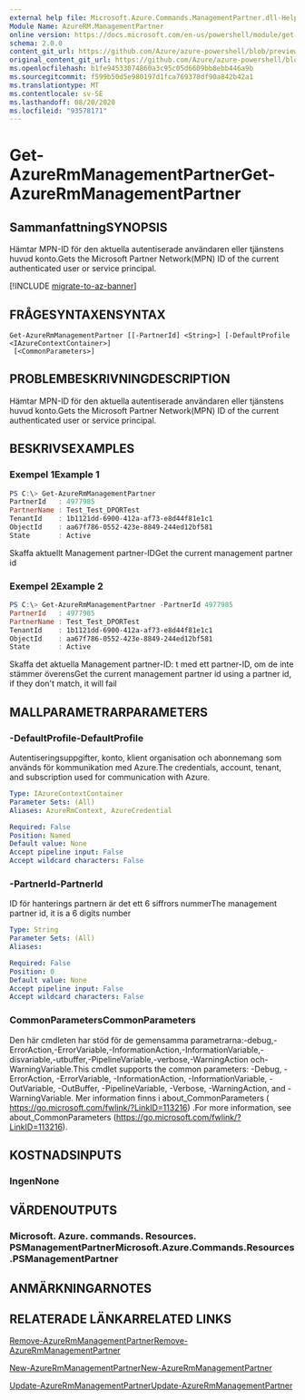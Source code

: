 ```yaml
---
external help file: Microsoft.Azure.Commands.ManagementPartner.dll-Help.xml
Module Name: AzureRM.ManagementPartner
online version: https://docs.microsoft.com/en-us/powershell/module/get-azurermmanagementpartner
schema: 2.0.0
content_git_url: https://github.com/Azure/azure-powershell/blob/preview/src/ResourceManager/ManagementPartner/Commands.Partner/help/Get-AzureRmManagementPartner.md
original_content_git_url: https://github.com/Azure/azure-powershell/blob/preview/src/ResourceManager/ManagementPartner/Commands.Partner/help/Get-AzureRmManagementPartner.md
ms.openlocfilehash: b1fe94533074860a3c95c05d6609bb8ebb446a9b
ms.sourcegitcommit: f599b50d5e980197d1fca769378df90a842b42a1
ms.translationtype: MT
ms.contentlocale: sv-SE
ms.lasthandoff: 08/20/2020
ms.locfileid: "93578171"
---
```

# <span data-ttu-id="30e7a-101">Get-AzureRmManagementPartner</span><span class="sxs-lookup"><span data-stu-id="30e7a-101">Get-AzureRmManagementPartner</span></span>

## <span data-ttu-id="30e7a-102">Sammanfattning</span><span class="sxs-lookup"><span data-stu-id="30e7a-102">SYNOPSIS</span></span>
<span data-ttu-id="30e7a-103">Hämtar MPN-ID för den aktuella autentiserade användaren eller tjänstens huvud konto.</span><span class="sxs-lookup"><span data-stu-id="30e7a-103">Gets the Microsoft Partner Network(MPN) ID of the current authenticated user or service principal.</span></span> 

[!INCLUDE [migrate-to-az-banner](../../includes/migrate-to-az-banner.md)]

## <span data-ttu-id="30e7a-104">FRÅGESYNTAXEN</span><span class="sxs-lookup"><span data-stu-id="30e7a-104">SYNTAX</span></span>

```
Get-AzureRmManagementPartner [[-PartnerId] <String>] [-DefaultProfile <IAzureContextContainer>]
 [<CommonParameters>]
```

## <span data-ttu-id="30e7a-105">PROBLEMBESKRIVNING</span><span class="sxs-lookup"><span data-stu-id="30e7a-105">DESCRIPTION</span></span>
<span data-ttu-id="30e7a-106">Hämtar MPN-ID för den aktuella autentiserade användaren eller tjänstens huvud konto.</span><span class="sxs-lookup"><span data-stu-id="30e7a-106">Gets the Microsoft Partner Network(MPN) ID of the current authenticated user or service principal.</span></span> 

## <span data-ttu-id="30e7a-107">BESKRIVS</span><span class="sxs-lookup"><span data-stu-id="30e7a-107">EXAMPLES</span></span>

### <span data-ttu-id="30e7a-108">Exempel 1</span><span class="sxs-lookup"><span data-stu-id="30e7a-108">Example 1</span></span>
```powershell
PS C:\> Get-AzureRmManagementPartner
PartnerId   : 4977985
PartnerName : Test_Test_DPORTest
TenantId    : 1b1121dd-6900-412a-af73-e8d44f81e1c1
ObjectId    : aa67f786-0552-423e-8849-244ed12bf581
State       : Active
```

<span data-ttu-id="30e7a-109">Skaffa aktuellt Management partner-ID</span><span class="sxs-lookup"><span data-stu-id="30e7a-109">Get the current management partner id</span></span>

### <span data-ttu-id="30e7a-110">Exempel 2</span><span class="sxs-lookup"><span data-stu-id="30e7a-110">Example 2</span></span>
```powershell
PS C:\> Get-AzureRmManagementPartner -PartnerId 4977985
PartnerId   : 4977985
PartnerName : Test_Test_DPORTest
TenantId    : 1b1121dd-6900-412a-af73-e8d44f81e1c1
ObjectId    : aa67f786-0552-423e-8849-244ed12bf581
State       : Active
```

<span data-ttu-id="30e7a-111">Skaffa det aktuella Management partner-ID: t med ett partner-ID, om de inte stämmer överens</span><span class="sxs-lookup"><span data-stu-id="30e7a-111">Get the current management partner id using a partner id, if they don't match, it will fail</span></span>

## <span data-ttu-id="30e7a-112">MALLPARAMETRAR</span><span class="sxs-lookup"><span data-stu-id="30e7a-112">PARAMETERS</span></span>

### <span data-ttu-id="30e7a-113">-DefaultProfile</span><span class="sxs-lookup"><span data-stu-id="30e7a-113">-DefaultProfile</span></span>
<span data-ttu-id="30e7a-114">Autentiseringsuppgifter, konto, klient organisation och abonnemang som används för kommunikation med Azure.</span><span class="sxs-lookup"><span data-stu-id="30e7a-114">The credentials, account, tenant, and subscription used for communication with Azure.</span></span>

```yaml
Type: IAzureContextContainer
Parameter Sets: (All)
Aliases: AzureRmContext, AzureCredential

Required: False
Position: Named
Default value: None
Accept pipeline input: False
Accept wildcard characters: False
```

### <span data-ttu-id="30e7a-115">-PartnerId</span><span class="sxs-lookup"><span data-stu-id="30e7a-115">-PartnerId</span></span>
<span data-ttu-id="30e7a-116">ID för hanterings partnern är det ett 6 siffrors nummer</span><span class="sxs-lookup"><span data-stu-id="30e7a-116">The management partner id, it is a 6 digits number</span></span>

```yaml
Type: String
Parameter Sets: (All)
Aliases:

Required: False
Position: 0
Default value: None
Accept pipeline input: False
Accept wildcard characters: False
```

### <span data-ttu-id="30e7a-117">CommonParameters</span><span class="sxs-lookup"><span data-stu-id="30e7a-117">CommonParameters</span></span>
<span data-ttu-id="30e7a-118">Den här cmdleten har stöd för de gemensamma parametrarna:-debug,-ErrorAction,-ErrorVariable,-InformationAction,-InformationVariable,-disvariable,-utbuffer,-PipelineVariable,-verbose,-WarningAction och-WarningVariable.</span><span class="sxs-lookup"><span data-stu-id="30e7a-118">This cmdlet supports the common parameters: -Debug, -ErrorAction, -ErrorVariable, -InformationAction, -InformationVariable, -OutVariable, -OutBuffer, -PipelineVariable, -Verbose, -WarningAction, and -WarningVariable.</span></span> <span data-ttu-id="30e7a-119">Mer information finns i about_CommonParameters ( https://go.microsoft.com/fwlink/?LinkID=113216) .</span><span class="sxs-lookup"><span data-stu-id="30e7a-119">For more information, see about_CommonParameters (https://go.microsoft.com/fwlink/?LinkID=113216).</span></span>

## <span data-ttu-id="30e7a-120">KOSTNADS</span><span class="sxs-lookup"><span data-stu-id="30e7a-120">INPUTS</span></span>

### <span data-ttu-id="30e7a-121">Ingen</span><span class="sxs-lookup"><span data-stu-id="30e7a-121">None</span></span>

## <span data-ttu-id="30e7a-122">VÄRDEN</span><span class="sxs-lookup"><span data-stu-id="30e7a-122">OUTPUTS</span></span>

### <span data-ttu-id="30e7a-123">Microsoft. Azure. commands. Resources. PSManagementPartner</span><span class="sxs-lookup"><span data-stu-id="30e7a-123">Microsoft.Azure.Commands.Resources.PSManagementPartner</span></span>

## <span data-ttu-id="30e7a-124">ANMÄRKNINGAR</span><span class="sxs-lookup"><span data-stu-id="30e7a-124">NOTES</span></span>

## <span data-ttu-id="30e7a-125">RELATERADE LÄNKAR</span><span class="sxs-lookup"><span data-stu-id="30e7a-125">RELATED LINKS</span></span>

[<span data-ttu-id="30e7a-126">Remove-AzureRmManagementPartner</span><span class="sxs-lookup"><span data-stu-id="30e7a-126">Remove-AzureRmManagementPartner</span></span>](./Remove-AzureRmManagementPartner.md)

[<span data-ttu-id="30e7a-127">New-AzureRmManagementPartner</span><span class="sxs-lookup"><span data-stu-id="30e7a-127">New-AzureRmManagementPartner</span></span>](./New-AzureRmManagementPartner.md)

[<span data-ttu-id="30e7a-128">Update-AzureRmManagementPartner</span><span class="sxs-lookup"><span data-stu-id="30e7a-128">Update-AzureRmManagementPartner</span></span>](./Update-AzureRmManagementPartner.md)
